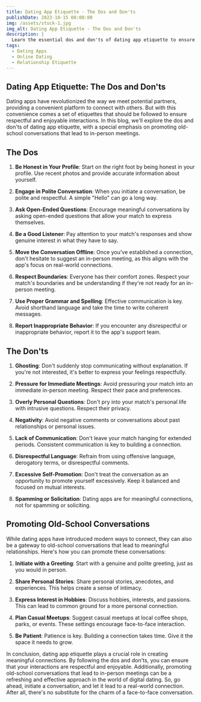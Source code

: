 ```yaml
---
title: Dating App Etiquette - The Dos and Don'ts
publishDate: 2023-10-15 00:00:00
img: /assets/stock-1.jpg
img_alt: Dating App Etiquette - The Dos and Don'ts
description: |
  Learn the essential dos and don'ts of dating app etiquette to ensure respectful and enjoyable interactions. Discover the best practices for building meaningful connections and promoting old-school conversations that lead to in-person meetings.
tags:
  - Dating Apps
  - Online Dating
  - Relationship Etiquette
---
```


## Dating App Etiquette: The Dos and Don'ts

Dating apps have revolutionized the way we meet potential partners, providing a convenient platform to connect with others. But with this convenience comes a set of etiquettes that should be followed to ensure respectful and enjoyable interactions. In this blog, we'll explore the dos and don'ts of dating app etiquette, with a special emphasis on promoting old-school conversations that lead to in-person meetings.

## The Dos

1. **Be Honest in Your Profile**: Start on the right foot by being honest in your profile. Use recent photos and provide accurate information about yourself.

2. **Engage in Polite Conversation**: When you initiate a conversation, be polite and respectful. A simple "Hello" can go a long way.

3. **Ask Open-Ended Questions**: Encourage meaningful conversations by asking open-ended questions that allow your match to express themselves.

4. **Be a Good Listener**: Pay attention to your match's responses and show genuine interest in what they have to say.

5. **Move the Conversation Offline**: Once you've established a connection, don't hesitate to suggest an in-person meeting, as this aligns with the app's focus on real-world connections.

6. **Respect Boundaries**: Everyone has their comfort zones. Respect your match's boundaries and be understanding if they're not ready for an in-person meeting.

7. **Use Proper Grammar and Spelling**: Effective communication is key. Avoid shorthand language and take the time to write coherent messages.

8. **Report Inappropriate Behavior**: If you encounter any disrespectful or inappropriate behavior, report it to the app's support team.

## The Don'ts

1. **Ghosting**: Don't suddenly stop communicating without explanation. If you're not interested, it's better to express your feelings respectfully.

2. **Pressure for Immediate Meetings**: Avoid pressuring your match into an immediate in-person meeting. Respect their pace and preferences.

3. **Overly Personal Questions**: Don't pry into your match's personal life with intrusive questions. Respect their privacy.

4. **Negativity**: Avoid negative comments or conversations about past relationships or personal issues.

5. **Lack of Communication**: Don't leave your match hanging for extended periods. Consistent communication is key to building a connection.

6. **Disrespectful Language**: Refrain from using offensive language, derogatory terms, or disrespectful comments.

7. **Excessive Self-Promotion**: Don't treat the conversation as an opportunity to promote yourself excessively. Keep it balanced and focused on mutual interests.

8. **Spamming or Solicitation**: Dating apps are for meaningful connections, not for spamming or soliciting.

## Promoting Old-School Conversations

While dating apps have introduced modern ways to connect, they can also be a gateway to old-school conversations that lead to meaningful relationships. Here's how you can promote these conversations:

1. **Initiate with a Greeting**: Start with a genuine and polite greeting, just as you would in person.

2. **Share Personal Stories**: Share personal stories, anecdotes, and experiences. This helps create a sense of intimacy.

3. **Express Interest in Hobbies**: Discuss hobbies, interests, and passions. This can lead to common ground for a more personal connection.

4. **Plan Casual Meetups**: Suggest casual meetups at local coffee shops, parks, or events. These settings encourage face-to-face interaction.

5. **Be Patient**: Patience is key. Building a connection takes time. Give it the space it needs to grow.

In conclusion, dating app etiquette plays a crucial role in creating meaningful connections. By following the dos and don'ts, you can ensure that your interactions are respectful and enjoyable. Additionally, promoting old-school conversations that lead to in-person meetings can be a refreshing and effective approach in the world of digital dating. So, go ahead, initiate a conversation, and let it lead to a real-world connection. After all, there's no substitute for the charm of a face-to-face conversation.
